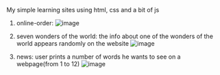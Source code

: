My simple learning sites using html, css and a bit of js

1) online-order:
![image](https://github.com/dariiakurilenko/test-projects/assets/113102018/e4e432cf-2461-4c0f-9cad-4bb3a3ab5c7b)

2) seven wonders of the world:
the info about one of the wonders of the world appears randomly on the website
![image](https://github.com/dariiakurilenko/test-projects/assets/113102018/ebac27c4-1c2a-4682-824f-36ee194ffaac)

3) news:
   user prints a number of words he wants to see on a webpage(from 1 to 12)
![image](https://github.com/dariiakurilenko/test-projects/assets/113102018/ce44c562-05f9-4494-b95b-5bbc949d79fd)
